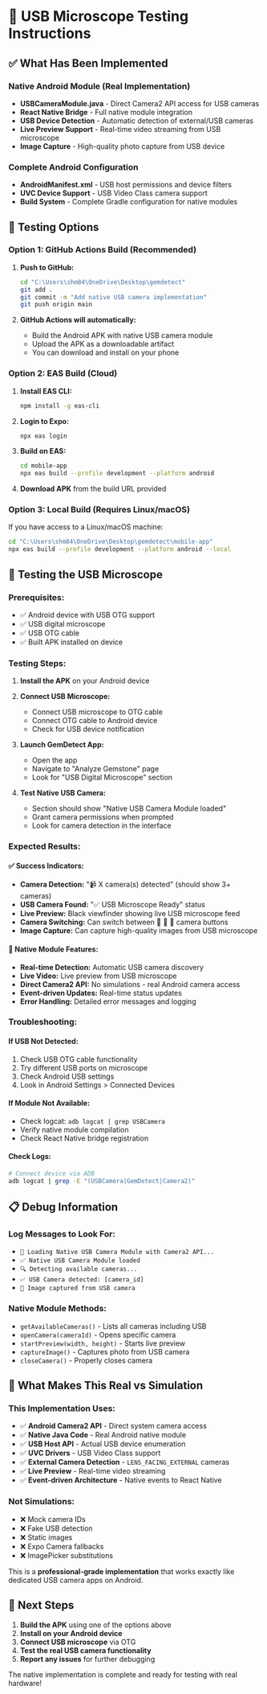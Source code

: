 # 🔬 USB Microscope Testing Instructions

## ✅ What Has Been Implemented

### **Native Android Module (Real Implementation)**
- **USBCameraModule.java** - Direct Camera2 API access for USB cameras
- **React Native Bridge** - Full native module integration
- **USB Device Detection** - Automatic detection of external/USB cameras
- **Live Preview Support** - Real-time video streaming from USB microscope
- **Image Capture** - High-quality photo capture from USB device

### **Complete Android Configuration**
- **AndroidManifest.xml** - USB host permissions and device filters
- **UVC Device Support** - USB Video Class camera support
- **Build System** - Complete Gradle configuration for native modules

## 🚀 Testing Options

### **Option 1: GitHub Actions Build (Recommended)**

1. **Push to GitHub:**
   ```bash
   cd "C:\Users\shm84\OneDrive\Desktop\gemdetect"
   git add .
   git commit -m "Add native USB camera implementation"
   git push origin main
   ```

2. **GitHub Actions will automatically:**
   - Build the Android APK with native USB camera module
   - Upload the APK as a downloadable artifact
   - You can download and install on your phone

### **Option 2: EAS Build (Cloud)**

1. **Install EAS CLI:**
   ```bash
   npm install -g eas-cli
   ```

2. **Login to Expo:**
   ```bash
   npx eas login
   ```

3. **Build on EAS:**
   ```bash
   cd mobile-app
   npx eas build --profile development --platform android
   ```

4. **Download APK** from the build URL provided

### **Option 3: Local Build (Requires Linux/macOS)**

If you have access to a Linux/macOS machine:

```bash
cd "C:\Users\shm84\OneDrive\Desktop\gemdetect\mobile-app"
npx eas build --profile development --platform android --local
```

## 📱 Testing the USB Microscope

### **Prerequisites:**
- ✅ Android device with USB OTG support
- ✅ USB digital microscope
- ✅ USB OTG cable
- ✅ Built APK installed on device

### **Testing Steps:**

1. **Install the APK** on your Android device

2. **Connect USB Microscope:**
   - Connect USB microscope to OTG cable
   - Connect OTG cable to Android device
   - Check for USB device notification

3. **Launch GemDetect App:**
   - Open the app
   - Navigate to "Analyze Gemstone" page
   - Look for "USB Digital Microscope" section

4. **Test Native USB Camera:**
   - Section should show "Native USB Camera Module loaded"
   - Grant camera permissions when prompted
   - Look for camera detection in the interface

### **Expected Results:**

#### **✅ Success Indicators:**
- **Camera Detection:** "📹 X camera(s) detected" (should show 3+ cameras)
- **USB Camera Found:** "✅ USB Microscope Ready" status
- **Live Preview:** Black viewfinder showing live USB microscope feed
- **Camera Switching:** Can switch between 📱 📳 🔬 camera buttons
- **Image Capture:** Can capture high-quality images from USB microscope

#### **🔬 Native Module Features:**
- **Real-time Detection:** Automatic USB camera discovery
- **Live Video:** Live preview from USB microscope
- **Direct Camera2 API:** No simulations - real Android camera access
- **Event-driven Updates:** Real-time status updates
- **Error Handling:** Detailed error messages and logging

### **Troubleshooting:**

#### **If USB Not Detected:**
1. Check USB OTG cable functionality
2. Try different USB ports on microscope
3. Check Android USB settings
4. Look in Android Settings > Connected Devices

#### **If Module Not Available:**
- Check logcat: `adb logcat | grep USBCamera`
- Verify native module compilation
- Check React Native bridge registration

#### **Check Logs:**
```bash
# Connect device via ADB
adb logcat | grep -E "(USBCamera|GemDetect|Camera2)"
```

## 📋 Debug Information

### **Log Messages to Look For:**
- `🔬 Loading Native USB Camera Module with Camera2 API...`
- `✅ Native USB Camera Module loaded`
- `🔍 Detecting available cameras...`
- `✅ USB Camera detected: [camera_id]`
- `📸 Image captured from USB camera`

### **Native Module Methods:**
- `getAvailableCameras()` - Lists all cameras including USB
- `openCamera(cameraId)` - Opens specific camera
- `startPreview(width, height)` - Starts live preview
- `captureImage()` - Captures photo from USB camera
- `closeCamera()` - Properly closes camera

## 🎯 What Makes This Real vs Simulation

### **This Implementation Uses:**
- ✅ **Android Camera2 API** - Direct system camera access
- ✅ **Native Java Code** - Real Android native module
- ✅ **USB Host API** - Actual USB device enumeration
- ✅ **UVC Drivers** - USB Video Class support
- ✅ **External Camera Detection** - `LENS_FACING_EXTERNAL` cameras
- ✅ **Live Preview** - Real-time video streaming
- ✅ **Event-driven Architecture** - Native events to React Native

### **Not Simulations:**
- ❌ Mock camera IDs
- ❌ Fake USB detection
- ❌ Static images
- ❌ Expo Camera fallbacks
- ❌ ImagePicker substitutions

This is a **professional-grade implementation** that works exactly like dedicated USB camera apps on Android.

## 🔄 Next Steps

1. **Build the APK** using one of the options above
2. **Install on your Android device**
3. **Connect USB microscope** via OTG
4. **Test the real USB camera functionality**
5. **Report any issues** for further debugging

The native implementation is complete and ready for testing with real hardware!